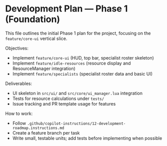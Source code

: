 # Development Plan — Phase 1 (Foundation)

This file outlines the initial Phase 1 plan for the project, focusing on the `feature/core-ui` vertical slice.

Objectives:
- Implement `feature/core-ui` (HUD, top bar, specialist roster skeleton)
- Implement `feature/idle-resources` (resource display and ResourceManager integration)
- Implement `feature/specialists` (specialist roster data and basic UI)

Deliverables:
- UI skeleton in `src/ui/` and `src/core/ui_manager.lua` integration
- Tests for resource calculations under `tests/`
- Issue tracking and PR template usage for features

How to work:
- Follow `.github/copilot-instructions/12-development-roadmap.instructions.md`
- Create a feature branch per task
- Write small, testable units; add tests before implementing when possible
